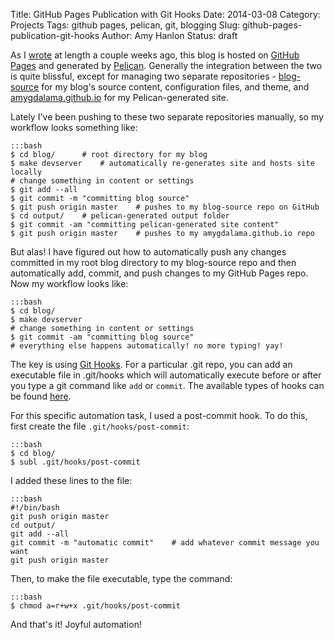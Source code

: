 Title: GitHub Pages Publication with Git Hooks
Date: 2014-03-08
Category: Projects
Tags: github pages, pelican, git, blogging
Slug: github-pages-publication-git-hooks
Author: Amy Hanlon
Status: draft

As I [wrote](http://mathamy.com/migrating-to-github-pages-using-pelican.html) at length a couple weeks ago, this blog is hosted on [GitHub Pages](http://pages.github.com/) and generated by [Pelican](http://docs.getpelican.com/en/3.3.0/). Generally the integration between the two is quite blissful, except for managing two separate repositories - [blog-source](https://github.com/amygdalama/blog-source) for my blog's source content, configuration files, and theme, and [amygdalama.github.io](https://github.com/amygdalama/amygdalama.github.io) for my Pelican-generated site.

Lately I've been pushing to these two separate repositories manually, so my workflow looks something like:

    :::bash
    $ cd blog/      # root directory for my blog
    $ make devserver    # automatically re-generates site and hosts site locally
    # change something in content or settings
    $ git add --all
    $ git commit -m "committing blog source"
    $ git push origin master    # pushes to my blog-source repo on GitHub
    $ cd output/    # pelican-generated output folder
    $ git commit -am "committing pelican-generated site content"
    $ git push origin master    # pushes to my amygdalama.github.io repo

But alas! I have figured out how to automatically push any changes committed in my root blog directory to my blog-source repo and then automatically add, commit, and push changes to my GitHub Pages repo. Now my workflow looks like:

    :::bash
    $ cd blog/
    $ make devserver
    # change something in content or settings
    $ git commit -am "committing blog source"
    # everything else happens automatically! no more typing! yay!

The key is using [Git Hooks](http://githooks.com/). For a particular .git repo, you can add an executable file in .git/hooks which will automatically execute before or after you type a git command like `add` or `commit`. The available types of hooks can be found [here](http://githooks.com/).

For this specific automation task, I used a post-commit hook. To do this, first create the file `.git/hooks/post-commit`:

    :::bash
    $ cd blog/
    $ subl .git/hooks/post-commit

I added these lines to the file:

    :::bash
    #!/bin/bash
    git push origin master
    cd output/
    git add --all
    git commit -m "automatic commit"    # add whatever commit message you want
    git push origin master

Then, to make the file executable, type the command:

    :::bash 
    $ chmod a=r+w+x .git/hooks/post-commit

And that's it! Joyful automation!